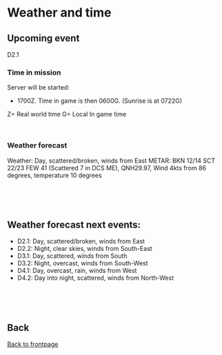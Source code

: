# Weather and time

## Upcoming event
D2.1

### Time in mission
Server will be started:
- 1700Z. Time in game is then 0600G. (Sunrise is at 0722G)


Z= Real world time
G= Local In game time

<br>

### Weather forecast
Weather: 
Day, scattered/broken, winds from East
METAR: BKN 12/14 SCT 22/23 FEW 41 (Scattered 7 in DCS ME), QNH29.97, Wind 4kts from 86 degrees, temperature 10 degrees


<br>
<br>
<br>


## Weather forecast next events:
- D2.1: Day, scattered/broken, winds from East
- D2.2: Night, clear skies, winds from South-East
- D3.1: Day, scattered, winds from South
- D3.2: Night, overcast, winds from South-West
- D4.1: Day, overcast, rain, winds from West
- D4.2: Day into night, scattered, winds from North-West

<br>
<br>
<br>



## Back
[Back to frontpage](https://132nd-vwing.github.io/OPAC-Brief/)
